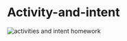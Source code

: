 # Activity-and-intent
![activities and intent homework](https://user-images.githubusercontent.com/80376171/145669451-51170666-c087-488c-99d2-23c9d19ce60b.gif)
